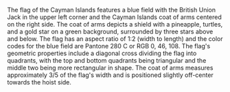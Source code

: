 The flag of the Cayman Islands features a blue field with the British Union Jack in the upper left corner and the Cayman Islands coat of arms centered on the right side. The coat of arms depicts a shield with a pineapple, turtles, and a gold star on a green background, surrounded by three stars above and below. The flag has an aspect ratio of 1:2 (width to length) and the color codes for the blue field are Pantone 280 C or RGB 0, 46, 108. The flag's geometric properties include a diagonal cross dividing the flag into quadrants, with the top and bottom quadrants being triangular and the middle two being more rectangular in shape. The coat of arms measures approximately 3/5 of the flag's width and is positioned slightly off-center towards the hoist side.